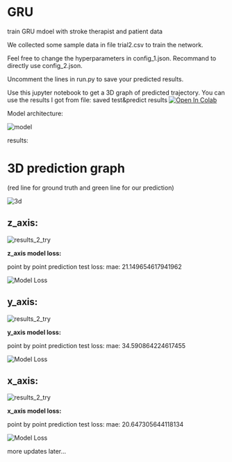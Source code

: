 # GRU
train GRU mdoel with stroke therapist and patient data

We collected some sample data in file trial2.csv to train the network.

Feel free to change the hyperparameters in config_1.json. Recommand to directly use config_2.json.

Uncomment the lines in run.py to save your predicted results.

Use this jupyter notebook to get a 3D graph of predicted trajectory. You can use the results I got from file: saved test&predict results
[![Open In Colab](https://colab.research.google.com/assets/colab-badge.svg)](https://colab.research.google.com/github/zeyangz2/GRU/blob/master/3D%20graph%20GRU%20results.ipynb)

Model architecture:

![model](https://github.com/zeyangz2/GRU/assets/73300066/95a95957-fd1a-4b7d-9d37-0f9272e9f271)


results:

# 3D prediction graph
(red line for ground truth and green line for our prediction)

![3d](https://github.com/zeyangz2/GRU/assets/73300066/05d50f9c-c96f-473a-a1e5-2026ea215c0c)




## **z_axis:**

![results_2_try](https://github.com/zeyangz2/GRU/assets/73300066/49d33d09-217f-4c70-b9b8-a3f85d53656e)


**z_axis model loss:**

point by point prediction test loss: 
mae:  21.149654617941962

![Model Loss](https://github.com/zeyangz2/GRU/assets/73300066/9c3f64d2-d98c-4fd6-8b07-92b4bd765c18)



## **y_axis:**

![results_2_try](https://github.com/zeyangz2/GRU/assets/73300066/f337d2c2-c405-412b-a93e-e7de0e8f2198)


**y_axis model loss:**

point by point prediction test loss: 
mae:  34.590864224617455

![Model Loss](https://github.com/zeyangz2/GRU/assets/73300066/ec06b321-b249-436c-8f76-3377829e9988)



## **x_axis:**

![results_2_try](https://github.com/zeyangz2/GRU/assets/73300066/e868b396-a959-461b-b334-6efcbc46a000)


**x_axis model loss:**

point by point prediction test loss: 
mae:  20.647305644118134

![Model Loss](https://github.com/zeyangz2/GRU/assets/73300066/cea4e4d7-ec36-449d-80c7-bee7f2b6f54f)


more updates later...


